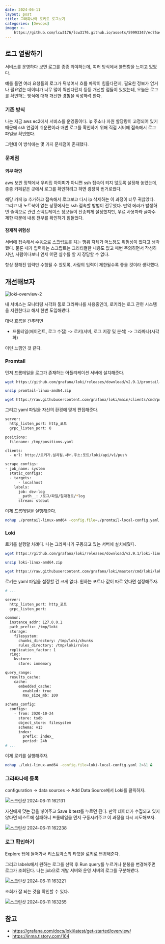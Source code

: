 ```yaml
---
date: 2024-06-11
layout: post
title: 그라파나와 로키로 로그보기
categories: [Devops]
image: >-
    https://github.com/lcw3176/lcw3176.github.io/assets/59993347/ec75a4d7-4147-4525-a197-869bd7de3714
---
```


## 로그 열람하기

서비스를 운영하다 보면 로그를 종종 봐야하는데, 여러 방식에서 불편함을 느끼고 있었다.

예를 들면 여러 요청들의 로그가 뒤섞여서 흐름 파악이 힘들다던지, 필요한 정보가 없거나 필요없는 데이터가 너무 많이 찍힌다던지 등등 
개선할 점들이 있었는데, 오늘은 로그를 확인하는 방식에 대해 개선한 경험을 작성하려 한다.  

### 기존 방식

나는 지금 aws ec2에서 서비스를 운영중이다. 
ip 주소나 자원 할당량이 고정되어 있기 때문에 ssh 연결이 쉬운편이라 매번 로그를 확인하기 위해 직접 서버에 접속해서 로그 파일을 확인했다.

그런데 이 방식에는 몇 가지 문제점이 존재했다.

### 문제점

#### 외부 확인

aws 보안 정책에서 우리집 아이피가 아니면 ssh 접속이 되지 않도록 설정해 놓았는데, 종종 카페같은 곳에서 로그를 확인하려고 하면 굉장히 번거로웠다.

해당 카페 ip 추가하고 접속해서 로그보고 다시 ip 삭제하는 이 과정이 너무 귀찮았다. 
그리고 내 노트북이 없는 상황에서는 ssh 접속할 방법이 전무했다. 
만약 에러가 발생하면 슬랙으로 관련 스택트레이스 정보들이 전송되게 설정했지만, 무료 사용자라 글자수 제한 때문에 내용 전부를 확인하기 힘들었다.

#### 잠재적 위험성

서버에 접속해서 수동으로 스크립트를 치는 행위 자체가 어느정도 위험성이 있다고 생각했다.
물론 내가 입력하는 스크립트는 크리티컬한 내용도 없고 매번 주의하면서 작성하지만, 사람이다보니 언제 어떤 실수를 할 지 장담할 수 없다.

항상 정해진 입력만 수행될 수 있도록, 사람의 입력이 제한될수록 좋을 것이라 생각했다.

## 개선해보자

![loki-overview-2](https://github.com/lcw3176/lcw3176.github.io/assets/59993347/dab7f6d8-9771-48d0-8cc6-2bd06bea53de)


내 서비스는 모니터링 시각화 툴로 그라파나를 사용중인데, 로키라는 로그 관련 시스템을 지원한다고 해서 한번 도입해봤다.

대략 흐름을 간추리면

- 프롬테일(에이전트, 로그 수집) -> 로키(서버, 로그 저장 및 분석) -> 그라파나(시각화)

이런 느낌인 것 같다.

### Promtail

먼저 프롬테일을 로그가 존재하는 어플리케이션 서버에 설치해준다.

```sh
wget https://github.com/grafana/loki/releases/download/v2.9.1/promtail-linux-amd64.zip

unzip promtail-linux-amd64.zip

wget https://raw.githubusercontent.com/grafana/loki/main/clients/cmd/promtail/promtail-local-config.yaml
```

그리고 yaml 파일을 자신의 환경에 맞게 편집해준다.

```sh
server:
  http_listen_port: http_포트
  grpc_listen_port: 0

positions:
  filename: /tmp/positions.yaml

clients:
  - url: http://로키가.설치될.서버.주소:포트/loki/api/v1/push

scrape_configs:
- job_name: system
  static_configs:
  - targets:
      - localhost
    labels:
      job: dev-log
      __path__: /로그/파일/절대경로/*log
      stream: stdout

```

이제 프롬테일을 실행해준다.

```sh
nohup ./promtail-linux-amd64 -config.file=./promtail-local-config.yaml 2>&1 &
```

### Loki

로키를 실행할 차례다. 나는 그라파나가 구동되고 있는 서버에 설치해줬다.

```sh
wget https://github.com/grafana/loki/releases/download/v2.9.1/loki-linux-amd64.zip

unzip loki-linux-amd64.zip

wget https://raw.githubusercontent.com/grafana/loki/master/cmd/loki/loki-local-config.yaml

```

로키는 yaml 파일을 설정할 건 크게 없다. 원하는 포트나 값이 따로 있다면 설정해주자.

```sh
# ...

server:
  http_listen_port: http_포트
  grpc_listen_port: 

common:
  instance_addr: 127.0.0.1
  path_prefix: /tmp/loki
  storage:
    filesystem:
      chunks_directory: /tmp/loki/chunks
      rules_directory: /tmp/loki/rules
  replication_factor: 1
  ring:
    kvstore:
      store: inmemory

query_range:
  results_cache:
    cache:
      embedded_cache:
        enabled: true
        max_size_mb: 100

schema_config:
  configs:
    - from: 2020-10-24
      store: tsdb
      object_store: filesystem
      schema: v13
      index:
        prefix: index_
        period: 24h
# ...
```

이제 로키를 실행해주자.

```sh
nohup ./loki-linux-amd64 -config.file=loki-local-config.yaml 2>&1 &
```

### 그라파나에 등록

configuration -> data sources -> Add Data Source에서 Loki를 클릭하자.

![스크린샷 2024-06-11 162131](https://github.com/lcw3176/lcw3176.github.io/assets/59993347/798669c1-10f9-4167-84d3-7829e8f35326)


자신에게 맞는 값을 넣어주고 Save & test를 누르면 된다.
만약 데이터가 수집되고 있지 않다면 테스트에 실패하니 프롬테일을 먼저 구동시켜주고 이 과정을 다시 시도해보자.

![스크린샷 2024-06-11 162238](https://github.com/lcw3176/lcw3176.github.io/assets/59993347/9936e4e2-9d3f-4076-ae8a-e22bed5cf3cb)


### 로그 확인하기

Explore 탭에 들어가서 리스트박스의 타겟을 로키로 변경해준다.

그리고 labels에서 원하는 로그를 선택 후 Run query를 누르거나 분봉을 변경해주면 로그가 조회된다. 나는 job으로 개발 서버와 운영 서버의 로그를 구분해봤다.

![스크린샷 2024-06-11 163221](https://github.com/lcw3176/lcw3176.github.io/assets/59993347/c0c6c8dd-0bd4-4c62-8dae-365ec6f756ce)

조회가 잘 되는 것을 확인할 수 있다.

![스크린샷 2024-06-11 163255](https://github.com/lcw3176/lcw3176.github.io/assets/59993347/00471d08-8b68-47fc-92ff-3b4f27107b1c)


## 참고

- https://grafana.com/docs/loki/latest/get-started/overview/
- https://inma.tistory.com/164
